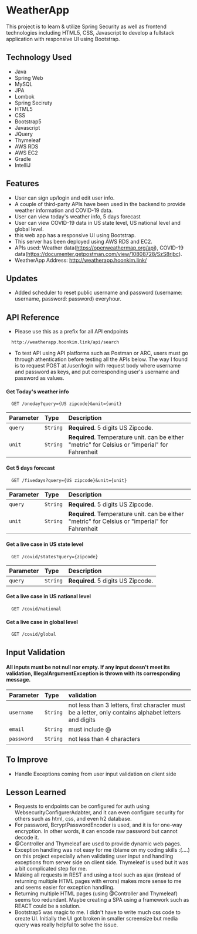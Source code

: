 # WeatherApp
This project is to learn & utilize Spring Security as well as frontend technologies including HTML5, CSS, Javascript to develop a fullstack application with responsive UI using Bootstrap.
 

## Technology Used

- Java 
- Spring Web
- MySQL
- JPA 
- Lombok 
- Spring Seciruty
- HTML5
- CSS
- Bootstrap5
- Javascript
- JQuery
- Thymeleaf
- AWS RDS 
- AWS EC2
- Gradle
- IntelliJ


## Features

- User can sign up/login and edit user info.
- A couple of third-party APIs have been used in the backend to provide weather information and COVID-19 data.
- User can view today's weather info, 5 days forecast
- User can view COVID-19 data in US state level, US national level and global level.
- this web app has a responsive UI using Bootstrap.
- This server has been deployed using AWS RDS and EC2.
- APIs used: Weather data(https://openweathermap.org/api), COVID-19 data(https://documenter.getpostman.com/view/10808728/SzS8rjbc).
- WeatherApp Address: http://weatherapp.hoonkim.link/

## Updates
- Added scheduler to reset public username and password (username: username, password: password) everyhour.

## API Reference

- Please use this as a prefix for all API endpoints

```http
  http://weatherapp.hoonkim.link/api/search
```

- To test API using API platforms such as Postman or ARC, users must go through athentication before testing all the APIs below. The way I found is to request POST at /user/login with request body where username and password as keys, and put corresponding user's username and password as values.

#### Get Today's weather info

```http
  GET /oneday?query={US zipcode}&unit={unit}
```
| Parameter | Type     | Description                       |
| :-------- | :------- | :-------------------------------- |
| `query`      | `String` | **Required**. 5 digits US Zipcode. |
| `unit`      | `String` | **Required**. Temperature unit. can be either "metric" for Celsius or "imperial" for Fahrenheit |

#### Get 5 days forecast

```http
  GET /fivedays?query={US zipcode}&unit={unit}
```
| Parameter | Type     | Description                       |
| :-------- | :------- | :-------------------------------- |
| `query`      | `String` | **Required**. 5 digits US Zipcode. |
| `unit`      | `String` | **Required**. Temperature unit. can be either "metric" for Celsius or "imperial" for Fahrenheit |

#### Get a live case in US state level

```http
  GET /covid/states?query={zipcode}
```
| Parameter | Type     | Description                       |
| :-------- | :------- | :-------------------------------- |
| `query`      | `String` | **Required**. 5 digits US Zipcode. |

#### Get a live case in US national level

```http
  GET /covid/national
```

#### Get a live case in global level

```http
  GET /covid/global
```

## Input Validation

#### All inputs must be not null nor empty. If any input doesn't meet its validation, IllegalArgumentException is thrown with its corresponding message.

| Parameter | Type     | validation                       |
| :-------- | :------- | :-------------------------------- |
| `username`      | `String` | not less than 3 letters, first character must be a letter, only contains alphabet letters and digits |
| `email`      | `String` | must include @ |
| `password`      | `String` | not less than 4 characters |

## To Improve
- Handle Exceptions coming from user input validation on client side

## Lesson Learned
- Requests to endpoints can be configured for auth using WebsecurityConfigurerAdabter, and it can even configure security for others such as html, css, and even h2 database.
- For password, BcryptPasswordEncoder is used, and it is for one-way encryption. In other words, it can encode raw password but cannot decode it.
- @Controller and Thymeleaf are used to provide dynamic web pages.
- Exception handling was not easy for me (blame on my coding skills :(....) on this project especially when validating user input and handling exceptions from server side on client side. Thymeleaf is used but it was a bit complicated step for me.
- Making all requests in REST and using a tool such as ajax (instead of returning multiple HTML pages with errors) makes more sense to me and seems easier for exception handling. 
- Returning multiple HTML pages (using @Controller and Thymeleaf) seems too redundant. Maybe creating a SPA using a framework such as REACT could be a solution. 
- Bootstrap5 was magic to me. I didn't have to write much css code to create UI. Initially the UI got broken in smaller screensize but media query was really helpful to solve the issue.

